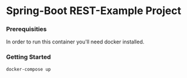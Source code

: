 # Spring-Boot REST-Example Project



### Prerequisities

In order to run this container you'll need docker installed.

### Getting Started

```shell
docker-compose up
